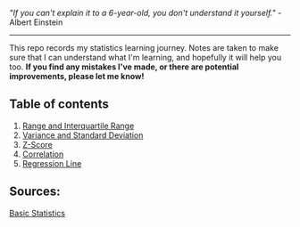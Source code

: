 *"If you can't explain it to a 6-year-old, you don't understand it yourself."* - Albert Einstein

---

This repo records my statistics learning journey. Notes are taken to make sure that I can understand what I'm learning, and hopefully it will help you too.
**If you find any mistakes I've made, or there are potential improvements, please let me know!**

## Table of contents
1. [Range and Interquartile Range](../master/Range%20and%20Interquartile%20Range.ipynb)
2. [Variance and Standard Deviation](../master/Variance%20and%20Standard%20Deviation.ipynb)
3. [Z-Score](../master/Z-Score.ipynb)
4. [Correlation](../master/Correlation.ipynb)
5. [Regression Line](../master/Regression%20Line.ipynb)

## Sources:

[Basic Statistics](https://www.coursera.org/learn/basic-statistics)
